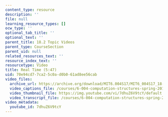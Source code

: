 ```yaml
---
content_type: resource
description: ''
file: null
learning_resource_types: []
ocw_type: ''
optional_tab_title: ''
optional_text: ''
parent_title: 18.2 Topic Videos
parent_type: CourseSection
parent_uid: null
related_resources_text: ''
resource_index_text: ''
resourcetype: Video
title: Real Time (5:47)
uid: 70e94cd7-7ca2-5c0a-d0b0-61ad8ee56cab
video_files:
  archive_url: https://archive.org/download/MIT6.004S17/MIT6_004S17_18-02-04_300k.mp4
  video_captions_file: /courses/6-004-computation-structures-spring-2017/41194baa4692562d849056cba3cc4cf9_7dhuZ6V9tcY.vtt
  video_thumbnail_file: https://img.youtube.com/vi/7dhuZ6V9tcY/default.jpg
  video_transcript_file: /courses/6-004-computation-structures-spring-2017/d782552b3a60aead78eb10a927ec558d_7dhuZ6V9tcY.pdf
video_metadata:
  youtube_id: 7dhuZ6V9tcY
---
```

